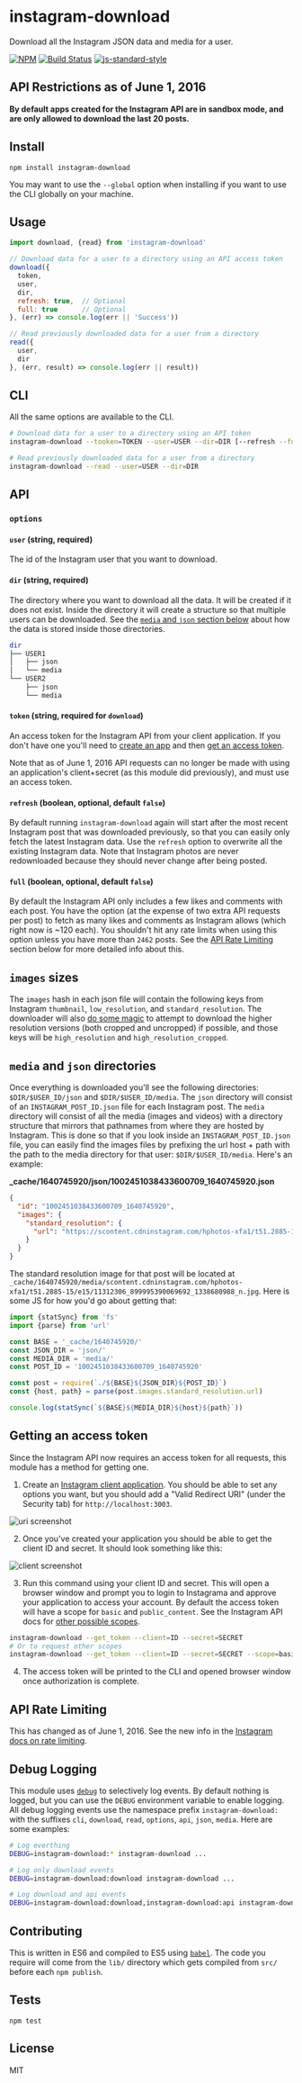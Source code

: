 instagram-download
===================

Download all the Instagram JSON data and media for a user.

[![NPM](https://nodei.co/npm/instagram-download.png)](https://nodei.co/npm/instagram-download/)
[![Build Status](https://travis-ci.org/lukekarrys/instagram-download.png?branch=master)](https://travis-ci.org/lukekarrys/instagram-download)
[![js-standard-style](https://img.shields.io/badge/code%20style-standard-brightgreen.svg?style=flat)](https://github.com/feross/standard)

## API Restrictions as of June 1, 2016

**By default apps created for the Instagram API are in sandbox mode, and are only allowed to download the last 20 posts.**

## Install

`npm install instagram-download`

You may want to use the `--global` option when installing if you want to use the CLI globally on your machine.


## Usage

```js
import download, {read} from 'instagram-download'

// Download data for a user to a directory using an API access token
download({
  token,
  user,
  dir,
  refresh: true,  // Optional
  full: true      // Optional
}, (err) => console.log(err || 'Success'))

// Read previously downloaded data for a user from a directory
read({
  user,
  dir
}, (err, result) => console.log(err || result))
```


## CLI

All the same options are available to the CLI.

```sh
# Download data for a user to a directory using an API token
instagram-download --tooken=TOKEN --user=USER --dir=DIR [--refresh --full]

# Read previously downloaded data for a user from a directory
instagram-download --read --user=USER --dir=DIR
```


## API

### `options`

#### `user` (string, required)

The id of the Instagram user that you want to download.

#### `dir` (string, required)

The directory where you want to download all the data. It will be created if it does not exist. Inside the directory it will create a structure so that multiple users can be downloaded. See the [`media` and `json` section below](#media-and-json-directories) about how the data is stored inside those directories.

```sh
dir
├── USER1
│   ├── json
│   └── media
└── USER2
    ├── json
    └── media
```

#### `token` (string, required for `download`)

An access token for the Instagram API from your client application. If you don't have one you'll need to [create an app](https://instagram.com/developer/clients/manage/) and then [get an access token](#getting-an-access-token).

Note that as of June 1, 2016 API requests can no longer be made with using an application's client+secret (as this module did previously), and must use an access token.

#### `refresh` (boolean, optional, default `false`)

By default running `instagram-download` again will start after the most recent Instagram post that was downloaded previously, so that you can easily only fetch the latest Instagram data. Use the `refresh` option to overwrite all the existing Instagram data. Note that Instagram photos are never redownloaded because they should never change after being posted.

#### `full` (boolean, optional, default `false`)

By default the Instagram API only includes a few likes and comments with each post. You have the option (at the expense of two extra API requests per post) to fetch as many likes and comments as Instagram allows (which right now is ~120 each). You shouldn't hit any rate limits when using this option unless you have more than `2462` posts. See the [API Rate Limiting](#api-rate-limiting) section below for more detailed info about this.


## `images` sizes

The `images` hash in each json file will contain the following keys from Instagram `thumbnail`, `low_resolution`, and `standard_resolution`. The downloader will also [do some magic](https://github.com/lukekarrys/instagram-download/issues/3) to attempt to download the higher resolution versions (both cropped and uncropped) if possible, and those keys will be `high_resolution` and `high_resolution_cropped`.


## `media` and `json` directories

Once everything is downloaded you'll see the following directories: `$DIR/$USER_ID/json` and `$DIR/$USER_ID/media`. The `json` directory will consist of an `INSTAGRAM_POST_ID.json` file for each Instagram post. The `media` directory will consist of all the media (images and videos) with a directory structure that mirrors that pathnames from where they are hosted by Instagram. This is done so that if you look inside an `INSTAGRAM_POST_ID.json` file, you can easily find the images files by prefixing the url host + path with the path to the media directory for that user: `$DIR/$USER_ID/media`. Here's an example:

**_cache/1640745920/json/1002451038433600709_1640745920.json**
```json
{
  "id": "1002451038433600709_1640745920",
  "images": {
    "standard_resolution": {
      "url": "https://scontent.cdninstagram.com/hphotos-xfa1/t51.2885-15/e15/11312306_899995390069692_1338680988_n.jpg"
    }
  }
}
```

The standard resolution image for that post will be located at `_cache/1640745920/media/scontent.cdninstagram.com/hphotos-xfa1/t51.2885-15/e15/11312306_899995390069692_1338680988_n.jpg`. Here is some JS for how you'd go about getting that:

```js
import {statSync} from 'fs'
import {parse} from 'url'

const BASE = '_cache/1640745920/'
const JSON_DIR = 'json/'
const MEDIA_DIR = 'media/'
const POST_ID = '1002451038433600709_1640745920'

const post = require(`./${BASE}${JSON_DIR}${POST_ID}`)
const {host, path} = parse(post.images.standard_resolution.url)

console.log(statSync(`${BASE}${MEDIA_DIR}${host}${path}`))
```

## Getting an access token

Since the Instagram API now requires an access token for all requests, this module has a method for getting one.

1. Create an [Instagram client application](https://instagram.com/developer/clients/manage/). You should be able to set any options you want, but you should add a "Valid Redirect URI" (under the Security tab) for `http://localhost:3003`.

![uri screenshot](https://cldup.com/eMdMhh3L6L.png)

2. Once you've created your application you should be able to get the client ID and secret. It should look something like this:

![client screenshot](https://cldup.com/iBc4vAbLcc.png)

3. Run this command using your client ID and secret. This will open a browser window and prompt you to login to Instagrama and approve your application to access your account. By default the access token will have a scope for `basic` and `public_content`. See the Instagram API docs for [other possible scopes](https://www.instagram.com/developer/authorization/).

```sh
instagram-download --get_token --client=ID --secret=SECRET
# Or to request other scopes
instagram-download --get_token --client=ID --secret=SECRET --scope=basic --scope=likes --scope=comments
```

4. The access token will be printed to the CLI and opened browser window once authorization is complete.


## API Rate Limiting

This has changed as of June 1, 2016. See the new info in the [Instagram docs on rate limiting](https://www.instagram.com/developer/limits/).


## Debug Logging

This module uses [`debug`](https://www.npmjs.org/debug) to selectively log events. By default nothing is logged, but you can use the `DEBUG` environment variable to enable logging. All debug logging events use the namespace prefix `instagram-download:` with the suffixes `cli`, `download`, `read`, `options`, `api`, `json`, `media`. Here are some examples:

```sh
# Log everthing
DEBUG=instagram-download:* instagram-download ...

# Log only download events
DEBUG=instagram-download:download instagram-download ...

# Log download and api events
DEBUG=instagram-download:download,instagram-download:api instagram-download ...
```


## Contributing

This is written in ES6 and compiled to ES5 using [`babel`](https://babeljs.io/). The code you require will come from the `lib/` directory which gets compiled from `src/` before each `npm publish`.


## Tests

`npm test`


## License

MIT
